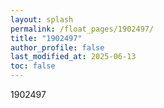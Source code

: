 ```yaml
---
layout: splash
permalink: /float_pages/1902497/
title: "1902497"
author_profile: false
last_modified_at: 2025-06-13
toc: false
---
```

 
1902497
